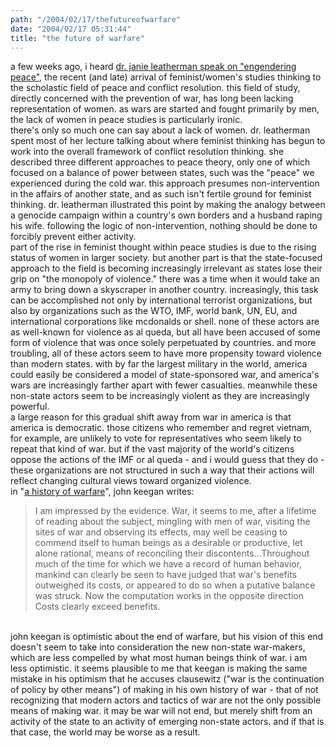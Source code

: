 ```yaml
---
path: "/2004/02/17/thefutureofwarfare" 
date: "2004/02/17 05:31:44" 
title: "the future of warfare" 
---
```

a few weeks ago, i heard <a href="http://www.internationalstudies.ilstu.edu/areastudy/seminar.shtml">dr. janie leatherman speak on "engendering peace"</a>, the recent (and late) arrival of feminist/women's studies thinking to the scholastic field of peace and conflict resolution. this field of study, directly concerned with the prevention of war, has long been lacking representation of women. as wars are started and fought primarily by men, the lack of women in peace studies is particularly ironic.<br>there's only so much one can say about a lack of women. dr. leatherman spent most of her lecture talking about where feminist thinking has begun to work into the overall framework of conflict resolution thinking. she described three different approaches to peace theory, only one of which focused on a balance of power between states, such was the "peace" we experienced during the cold war. this approach presumes non-intervention in the affairs of another state, and as such isn't fertile ground for feminist thinking. dr. leatherman illustrated this point by making the analogy between a genocide campaign within a country's own borders and a husband raping his wife. following the logic of non-intervention, nothing should be done to forcibly prevent either activity.<br>part of the rise in feminist thought within peace studies is due to the rising status of women in larger society. but another part is that the state-focused approach to the field is becoming increasingly irrelevant as states lose their grip on "the monopoly of violence." there was a time when it would take an army to bring down a skyscraper in another country. increasingly, this task can be accomplished not only by international terrorist organizations, but also by organizations such as the WTO, IMF, world bank, UN, EU, and international corporations like mcdonalds or shell. none of these actors are as well-known for violence as al queda, but all have been accused of some form of violence that was once solely perpetuated by countries. and more troubling, all of these actors seem to have more propensity toward violence than modern states. with by far the largest military in the world, america could easily be considered a model of state-sponsored war, and america's wars are increasingly farther apart with fewer casualties. meanwhile these non-state actors seem to be increasingly violent as they are increasingly powerful.<br>a large reason for this gradual shift away from war in america is that america is democratic. those citizens who remember and regret vietnam, for example, are unlikely to vote for representatives who seem likely to repeat that kind of war. but if the vast majority of the world's citizens oppose the actions of the IMF or al queda - and i would guess that they do - these organizations are not structured in such a way that their actions will reflect changing cultural views toward organized violence.<br>in "<a href="http://www.amazon.com/exec/obidos/tg/detail/-/0679730826">a history of warfare</a>", john keegan writes:<br><blockquote>I am impressed by the evidence. War, it seems to me, after a lifetime of reading about the subject, mingling with men of war, visiting the sites of war and observing its effects, may well be ceasing to commend itself to human beings as a desirable or productive, let alone rational, means of reconciling their discontents...Throughout much of the time for which we have a record of human behavior, mankind can clearly be seen to have judged that war's benefits outweighed its costs, or appeared to do so when a putative balance was struck. Now the computation works in the opposite direction Costs clearly exceed benefits.</blockquote><br>john keegan is optimistic about the end of warfare, but his vision of this end doesn't seem to take into consideration the new non-state war-makers, which are less compelled by what most human beings think of war. i am less optimistic. it seems plausible to me that keegan is making the same mistake in his optimism that he accuses clausewitz ("war is the continuation of policy by other means") of making in his own history of war - that of not recognizing that modern actors and tactics of war are not the only possible means of making war. it may be war will not end, but merely shift from an activity of the state to an activity of emerging non-state actors. and if that is that case, the world may be worse as a result.